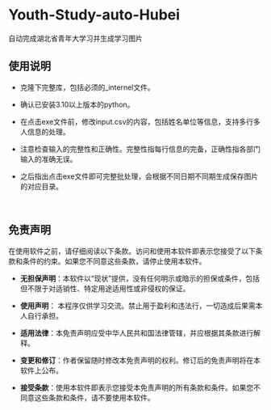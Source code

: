 # Youth-Study-auto-Hubei
自动完成湖北省青年大学习并生成学习图片

## 使用说明

+ 克隆下完整库，包括必须的_internel文件。

+ 确认已安装3.10以上版本的python。

+ 在点击exe文件前，修改input.csv的内容，包括姓名单位等信息，支持多行多人信息的处理。

+ 注意检查输入的完整性和正确性。完整性指每行信息的完备，正确性指各部门输入的准确无误。

+ 之后指出点击exe文件即可完整批处理，会根据不同日期不同期生成保存图片的对应目录。

  ​

## 免责声明

在使用软件之前，请仔细阅读以下条款。访问和使用本软件即表示您接受了以下条款和条件的约束。如果您不同意这些条款，请停止使用本软件。

+ **无担保声明**：本软件以“现状”提供，没有任何明示或暗示的担保或条件，包括但不限于对适销性、特定用途适用性或非侵权的保证。
+ **使用声明**： 本程序仅供学习交流。禁止用于盈利和违法行，一切造成后果需本人自行承担。
+ **适用法律**：本免责声明应受中华人民共和国法律管辖，并应根据其条款进行解释。


+ **变更和修订**：作者保留随时修改本免责声明的权利。修订后的免责声明将在本软件上公布。


+ **接受条款**：使用本软件即表示您接受本免责声明的所有条款和条件。如果您不同意这些条款和条件，请不要使用本软件。